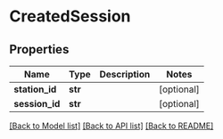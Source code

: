 # CreatedSession

## Properties
Name | Type | Description | Notes
------------ | ------------- | ------------- | -------------
**station_id** | **str** |  | [optional] 
**session_id** | **str** |  | [optional] 

[[Back to Model list]](../README.md#documentation-for-models) [[Back to API list]](../README.md#documentation-for-api-endpoints) [[Back to README]](../README.md)


